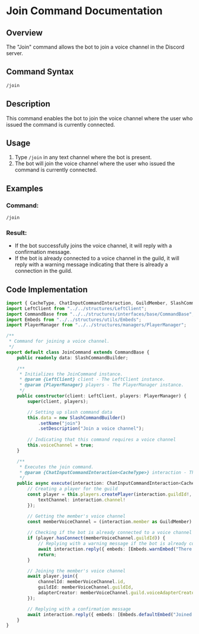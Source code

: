# Join Command Documentation

## Overview

The "Join" command allows the bot to join a voice channel in the Discord server.

## Command Syntax
```bash
/join
```

## Description

This command enables the bot to join the voice channel where the user who issued the command is currently connected.

## Usage

1. Type `/join` in any text channel where the bot is present.
2. The bot will join the voice channel where the user who issued the command is currently connected.

## Examples

### Command:
```bash
/join
```


### Result:

- If the bot successfully joins the voice channel, it will reply with a confirmation message.
- If the bot is already connected to a voice channel in the guild, it will reply with a warning message indicating that there is already a connection in the guild.

## Code Implementation

```typescript
import { CacheType, ChatInputCommandInteraction, GuildMember, SlashCommandBuilder } from "discord.js";
import LeftClient from "../../structures/LeftClient";
import CommandBase from "../../structures/interfaces/base/CommandBase";
import Embeds from "../../structures/utils/Embeds";
import PlayerManager from "../../structures/managers/PlayerManager";

/**
 * Command for joining a voice channel.
 */
export default class JoinCommand extends CommandBase {
    public readonly data: SlashCommandBuilder;

    /**
     * Initializes the JoinCommand instance.
     * @param {LeftClient} client - The LeftClient instance.
     * @param {PlayerManager} players - The PlayerManager instance.
     */
    public constructor(client: LeftClient, players: PlayerManager) {
        super(client, players);

        // Setting up slash command data
        this.data = new SlashCommandBuilder()
            .setName("join")
            .setDescription("Join a voice channel");
        
        // Indicating that this command requires a voice channel
        this.voiceChannel = true;
    }

    /**
     * Executes the join command.
     * @param {ChatInputCommandInteraction<CacheType>} interaction - The interaction object.
     */
    public async execute(interaction: ChatInputCommandInteraction<CacheType>): Promise<void> {
        // Creating a player for the guild
        const player = this.players.createPlayer(interaction.guildId!, {
            textChannel: interaction.channel!
        });

        // Getting the member's voice channel
        const memberVoiceChannel = (interaction.member as GuildMember).voice.channel!;
        
        // Checking if the bot is already connected to a voice channel in the guild
        if (player.hasConnect(memberVoiceChannel.guildId)) {
            // Replying with a warning message if the bot is already connected
            await interaction.reply({ embeds: [Embeds.warnEmbed("There is already a connection in the guild.")]});
            return;
        }

        // Joining the member's voice channel
        await player.join({
            channelId: memberVoiceChannel.id,
            guildId: memberVoiceChannel.guildId,
            adapterCreator: memberVoiceChannel.guild.voiceAdapterCreator
        });

        // Replying with a confirmation message
        await interaction.reply({ embeds: [Embeds.defaultEmbed("Joined a voice channel.")]});
    }
}



